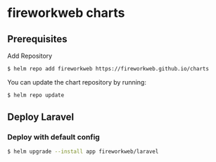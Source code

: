 # fireworkweb charts

## Prerequisites

Add Repository

```bash
$ helm repo add fireworkweb https://fireworkweb.github.io/charts
```

You can update the chart repository by running:

```bash
$ helm repo update
```

## Deploy Laravel

### Deploy with default config

```bash
$ helm upgrade --install app fireworkweb/laravel
```
